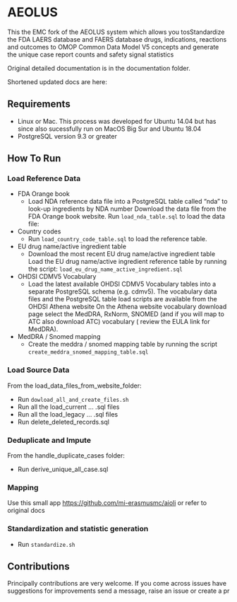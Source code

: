 # AEOLUS

This the EMC fork of the AEOLUS system which allows you tosStandardize the FDA LAERS database and FAERS database drugs,
indications, reactions and outcomes to OMOP Common Data Model V5 concepts and generate the unique case report counts and
safety signal statistics

Original detailed documentation is in the documentation folder.

Shortened updated docs are here:

## Requirements

- Linux or Mac. This process was developed for Ubuntu 14.04 but has since also sucessfully run on MacOS Big Sur and
  Ubuntu 18.04
- PostgreSQL version 9.3 or greater

## How To Run

### Load Reference Data

- FDA Orange book
    - Load NDA reference data file into a PostgreSQL table called “nda” to look-up ingredients by NDA number Download
      the data file from the FDA Orange book website. Run `load_nda_table.sql` to load the data file:
- Country codes
    - Run `load_country_code_table.sql` to load the reference table.
- EU drug name/active ingredient table
    - Download the most recent EU drug name/active ingredient table Load the EU drug name/active ingredient reference
      table by running the script: `load_eu_drug_name_active_ingredient.sql`
- OHDSI CDMV5 Vocabulary
    - Load the latest available OHDSI CDMV5 Vocabulary tables into a separate PostgreSQL schema (e.g. cdmv5). The
      vocabulary data files and the PostgreSQL table load scripts are available from the OHDSI Athena website On the
      Athena website vocabulary download page select the MedDRA, RxNorm, SNOMED (and if you will map to ATC also
      download ATC) vocabulary (
      review the EULA link for MedDRA).
- MedDRA / Snomed mapping
    - Create the meddra / snomed mapping table by running the script `create_meddra_snomed_mapping_table.sql`

### Load Source Data

From the load_data_files_from_website_folder:

- Run `dowload_all_and_create_files.sh`
- Run all the load_current ... .sql files
- Run all the load_legacy ... .sql files
- Run delete_deleted_records.sql

### Deduplicate and Impute

From the handle_duplicate_cases folder:

- Run derive_unique_all_case.sql

### Mapping

Use this small app https://github.com/mi-erasmusmc/aioli or refer to original docs

### Standardization and statistic generation

- Run `standardize.sh`

## Contributions

Principally contributions are very welcome. If you come across issues have suggestions for improvements send a message,
raise an issue or create a pr
